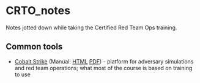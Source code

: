 # CRTO_notes

Notes jotted down while taking the Certified Red Team Ops training.

## Common tools

* [Cobalt Strike](https://www.cobaltstrike.com) (Manual: [HTML](https://hstechdocs.helpsystems.com/manuals/cobaltstrike/current/userguide/content/topics/welcome_main.htm#) [PDF](https://hstechdocs.helpsystems.com/manuals/cobaltstrike/current/userguide/content/cobalt_cobalt-strike_userguide.pdf)) - platform for adversary simulations and red team operations; what most of the course is based on training to use
